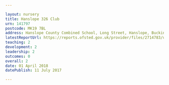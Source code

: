 ```yaml
---

layout: nursery
title: Hanslope 326 Club
urn: 141797
postcode: MK19 7BL
address: Hanslope County Combined School, Long Street, Hanslope, Buckinghamshire, MK19 7BL
latestReportUrl: https://reports.ofsted.gov.uk/provider/files/2714783/urn/141797.pdf
teaching: 2
development: 2
leadership: 2
outcomes: 0
overall: 2
date: 01 April 2018 
datePublish: 11 July 2017

---
```


